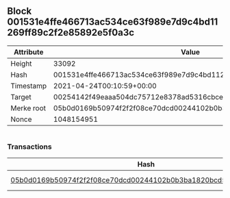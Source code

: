 ## Block 001531e4ffe466713ac534ce63f989e7d9c4bd11269ff89c2f2e85892e5f0a3c

Attribute | Value
--- | ---
Height | 33092
Hash | 001531e4ffe466713ac534ce63f989e7d9c4bd11269ff89c2f2e85892e5f0a3c
Timestamp | 2021-04-24T00:10:59+00:00
Target | 00254142f49eaaa504dc75712e8378ad5316cbcead634704b3734b6271167cc4
Merke root | 05b0d0169b50974f2f2f08ce70dcd00244102b0b3ba1820bcd5b7c553e989ecd
Nonce | 1048154951

```

```

### Transactions

Hash | Amount
--- | ---
[05b0d0169b50974f2f2f08ce70dcd00244102b0b3ba1820bcd5b7c553e989ecd](05b0d0169b50974f2f2f08ce70dcd00244102b0b3ba1820bcd5b7c553e989ecd.md) | 10.00000000 SKEPTI 
